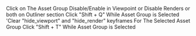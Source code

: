 Click on The Asset Group
Disable/Enable in Viewpoint or Disable Renders or both on Outliner section
Click "Shift + Q" While Asset Group is Selected
'Clear "hide_viewport" and "hide_render" keyframes For The Selected Asset Group
Click "Shift + T" While Asset Group is Selected
